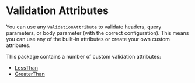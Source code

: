 # Validation Attributes

You can use any `ValidationAttribute` to validate headers, query parameters, or body parameter (with the correct configuration). This means you can use any of the built-in attributes or create your own custom attributes.

This package contains a number of custom validation attributes:

- [LessThan](./LessThanAttribute.md)
- [GreaterThan](./GreaterThanAttribute.md)
